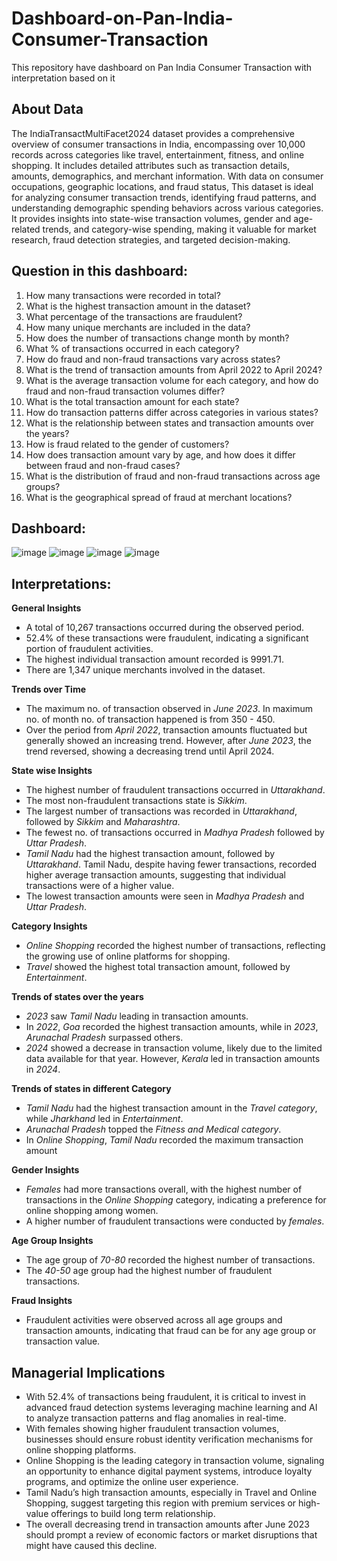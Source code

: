 # Dashboard-on-Pan-India-Consumer-Transaction
This repository have dashboard on Pan India Consumer Transaction with interpretation based on it

## About Data
The IndiaTransactMultiFacet2024 dataset provides a comprehensive overview of consumer transactions in India, encompassing over 10,000 records across categories like travel, entertainment, fitness, and online shopping. It includes detailed attributes such as transaction details, amounts, demographics, and merchant information. With data on consumer occupations, geographic locations, and fraud status, This dataset is ideal for analyzing consumer transaction trends, identifying fraud patterns, and understanding demographic spending behaviors across various categories. It provides insights into state-wise transaction volumes, gender and age-related trends, and category-wise spending, making it valuable for market research, fraud detection strategies, and targeted decision-making.

## Question in this dashboard:

1. How many transactions were recorded in total?
2. What is the highest transaction amount in the dataset?
3. What percentage of the transactions are fraudulent?
4. How many unique merchants are included in the data?
5. How does the number of transactions change month by month?
6. What % of  transactions occurred in each category?
7. How do fraud and non-fraud transactions vary across states?
8. What is the trend of transaction amounts from April 2022 to April 2024?
9. What is the average transaction volume for each category, and how do fraud and non-fraud transaction volumes differ?
10. What is the total transaction amount for each state?
11. How do transaction patterns differ across categories in various states?
12. What is the relationship between states and transaction amounts over the years?
13. How is fraud related to the gender of customers?
14. How does transaction amount vary by age, and how does it differ between fraud and non-fraud cases?
15. What is the distribution of fraud and non-fraud transactions across age groups?
16. What is the geographical spread of fraud at merchant locations?


## Dashboard:
![image](https://github.com/user-attachments/assets/972db74e-676e-4c60-b3ae-489528de5ca0)
![image](https://github.com/user-attachments/assets/a074ff99-d79c-4535-b72d-28663d172421)
![image](https://github.com/user-attachments/assets/2a6b7596-e1b4-4aaf-b9df-aeb8f2437e25)
![image](https://github.com/user-attachments/assets/20484920-d6e0-4794-8982-ba29ca30b285)


## Interpretations:

**General Insights**

- A total of 10,267 transactions occurred during the observed period.
- 52.4% of these transactions were fraudulent, indicating a significant portion of fraudulent activities.
- The highest individual transaction amount recorded is 9991.71.
- There are 1,347 unique merchants involved in the dataset.

**Trends over Time**

- The maximum no. of transaction observed in _June 2023_. In maximum no. of month no. of transaction happened is from 350 - 450.
- Over the period from _April 2022_, transaction amounts fluctuated but generally showed an increasing trend. However, after _June 2023_, the trend reversed, showing a decreasing trend until April 2024.

**State wise Insights**

- The highest number of fraudulent transactions occurred in _Uttarakhand_.
- The most non-fraudulent transactions state is _Sikkim_.
- The largest number of transactions was recorded in _Uttarakhand_, followed by _Sikkim_ and _Maharashtra_.
- The fewest no. of transactions occurred in _Madhya Pradesh_ followed by _Uttar Pradesh_.
- _Tamil Nadu_ had the highest transaction amount, followed by _Uttarakhand_. Tamil Nadu, despite having fewer transactions, recorded higher average transaction amounts, suggesting that individual transactions were of a higher value.
- The lowest transaction amounts were seen in _Madhya Pradesh_ and _Uttar Pradesh_.

**Category Insights**

- _Online Shopping_ recorded the highest number of transactions, reflecting the growing use of online platforms for shopping.
- _Travel_ showed the highest total transaction amount, followed by _Entertainment_.

**Trends of states over the years**

- _2023_ saw _Tamil Nadu_ leading in transaction amounts.
- In _2022_, _Goa_ recorded the highest transaction amounts, while in _2023_, _Arunachal Pradesh_ surpassed others.
- _2024_ showed a decrease in transaction volume, likely due to the limited data available for that year. However, _Kerala_ led in transaction amounts in _2024_.

**Trends of states in different Category**

- _Tamil Nadu_ had the highest transaction amount in the _Travel category_, while _Jharkhand_ led in _Entertainment_.
- _Arunachal Pradesh_ topped the _Fitness and Medical category_.
- In _Online Shopping_, _Tamil Nadu_ recorded the maximum transaction amount

**Gender Insights**

- _Females_ had more transactions overall, with the highest number of transactions in the _Online Shopping_ category, indicating a preference for online shopping among women.
- A higher number of fraudulent transactions were conducted by _females_.

**Age Group Insights**

- The age group of _70-80_ recorded the highest number of transactions.
- The _40-50_ age group had the highest number of fraudulent transactions.

**Fraud Insights**

- Fraudulent activities were observed across all age groups and transaction amounts, indicating that fraud can be for any age group or transaction value.

## Managerial Implications

- With 52.4% of transactions being fraudulent, it is critical to invest in advanced fraud detection systems leveraging machine learning and AI to analyze transaction patterns and flag anomalies in real-time.
- With females showing higher fraudulent transaction volumes, businesses should ensure robust identity verification mechanisms for online shopping platforms.
- Online Shopping is the leading category in transaction volume, signaling an opportunity to enhance digital payment systems, introduce loyalty programs, and optimize the online user experience.
- Tamil Nadu’s high transaction amounts, especially in Travel and Online Shopping, suggest targeting this region with premium services or high-value offerings to build long term relationship.
- The overall decreasing trend in transaction amounts after June 2023 should prompt a review of economic factors or market disruptions that might have caused this decline.
